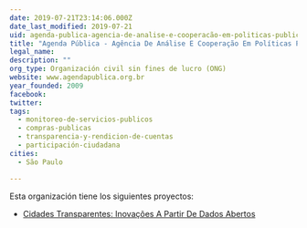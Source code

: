 ```yaml
---
date: 2019-07-21T23:14:06.000Z
date_last_modified: 2019-07-21
uid: agenda-publica-agencia-de-analise-e-cooperacão-em-politicas-publicas
title: "Agenda Pública - Agência De Análise E Cooperação Em Políticas Públicas"
legal_name: 
description: ""
org_type: Organización civil sin fines de lucro (ONG)
website: www.agendapublica.org.br
year_founded: 2009
facebook: 
twitter: 
tags:
  - monitoreo-de-servicios-publicos
  - compras-publicas
  - transparencia-y-rendicion-de-cuentas
  - participación-ciudadana
cities: 
  - São Paulo

---
```


Esta organización tiene los siguientes proyectos:

- [Cidades Transparentes: Inovações A Partir De Dados Abertos](/proyectos/cidades-transparentes-inovacões-a-partir-de-dados-abertos)
